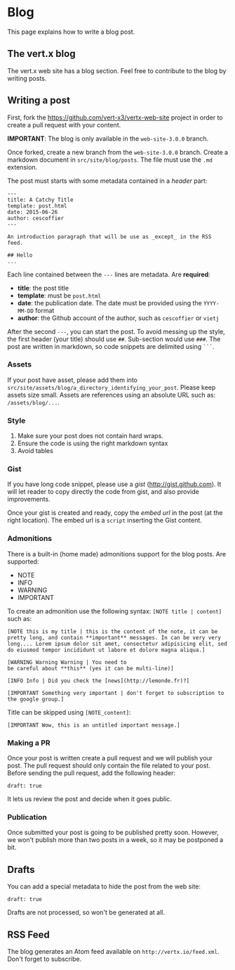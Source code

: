 # Blog

This page explains how to write a blog post.

## The vert.x blog

The vert.x web site has a blog section. Feel free to contribute to the blog by
writing posts.

## Writing a post

First, fork the https://github.com/vert-x3/vertx-web-site project in order to create a pull request with your content.

**IMPORTANT**: The blog is only available in the `web-site-3.0.0` branch.

Once forked, create a new branch from the `web-site-3.0.0` branch. Create a markdown document in `src/site/blog/posts`. The file must use the `.md` extension.

The post must starts with some metadata contained in a _header_ part:

```
---
title: A Catchy Title
template: post.html
date: 2015-06-26
author: cescoffier
---

An introduction paragraph that will be use as _except_ in the RSS feed.

## Hello
...
```

Each line contained between the `---` lines are metadata. Are **required**:

* **title**: the post title
* **template**: must be `post.html`
* **date**: the publication date. The date must be provided using the `YYYY-MM-DD` format
* **author**: the Github account of the author, such as `cescoffier` or `vietj`

After the second `---`, you can start the post. To avoid messing up the style,
the first header (your title) should use `##`. Sub-section would use `###`.
The post are written in markdown, so code snippets are delimited using ` ``` `.

### Assets

If your post have asset, please add them into `src/site/assets/blog/a_directory_identifying_your_post`. Please keep assets size small. Assets are references using an absolute URL such as: `/assets/blog/...`.

### Style

1. Make sure your post does not contain hard wraps.
2. Ensure the code is using the right markdown syntax
3. Avoid tables

### Gist

If you have long code snippet, please use a _gist_ (http://gist.github.com). It will let reader to copy directly the code from gist, and also provide improvements.

Once your gist is created and ready, copy the _embed url_ in the post (at the right location). The embed url is a `script` inserting the Gist content.

### Admonitions

There is a built-in (home made) admonitions support for the blog posts. Are supported:

* NOTE
* INFO
* WARNING
* IMPORTANT

To create an admonition use the following syntax: `[NOTE title | content]` such as:

```
[NOTE this is my title | this is the content of the note, it can be pretty long, and contain **important** messages. In can be very very long.... Lorem ipsum dolor sit amet, consectetur adipisicing elit, sed do eiusmod tempor incididunt ut labore et dolore magna aliqua.]

[WARNING Warning Warning | You need to 
be careful about **this** (yes it can be multi-line)]

[INFO Info | Did you check the [news](http://lemonde.fr)?]

[IMPORTANT Something very important | don't forget to subscription to the google group.]
```

Title can be skipped using `[NOTE_content]`:

```
[IMPORTANT Wow, this is an untitled important message.]
```

### Making a PR

Once your post is written create a pull request and we will publish your post. The pull request should only contain the file related to your post. Before sending the pull request, add the following header:

```
draft: true
```

It lets us review the post and decide when it goes public.

### Publication

Once submitted your post is going to be published pretty soon. However, we won't publish more than two posts in a week, so it may be postponed a bit.

## Drafts

You can add a special metadata to hide the post from the web site:

```
draft: true
```

Drafts are not processed, so won't be generated at all.

## RSS Feed

The blog generates an Atom feed available on `http://vertx.io/feed.xml`. Don't forget to subscribe.
